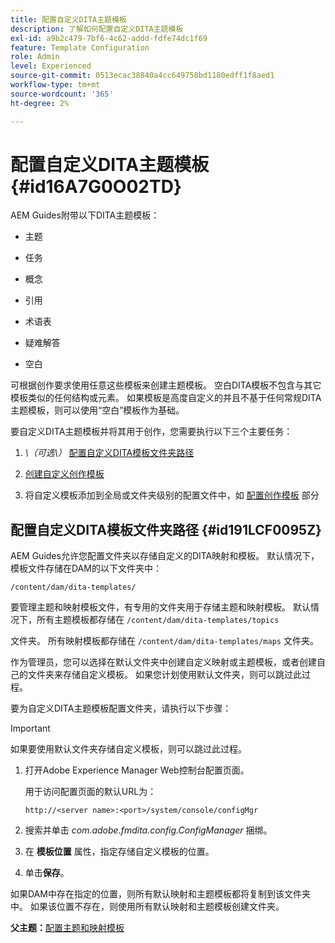 ```yaml
---
title: 配置自定义DITA主题模板
description: 了解如何配置自定义DITA主题模板
exl-id: a9b2c479-7bf6-4c62-addd-fdfe74dc1f69
feature: Template Configuration
role: Admin
level: Experienced
source-git-commit: 0513ecac38840a4cc649758bd1180edff1f8aed1
workflow-type: tm+mt
source-wordcount: '365'
ht-degree: 2%

---
```


# 配置自定义DITA主题模板 {#id16A7G0O02TD}

AEM Guides附带以下DITA主题模板：

- 主题

- 任务

- 概念

- 引用

- 术语表

- 疑难解答

- 空白


可根据创作要求使用任意这些模板来创建主题模板。 空白DITA模板不包含与其它模板类似的任何结构或元素。 如果模板是高度自定义的并且不基于任何常规DITA主题模板，则可以使用“空白”模板作为基础。

要自定义DITA主题模板并将其用于创作，您需要执行以下三个主要任务：

1. *\（可选\）* [配置自定义DITA模板文件夹路径](#id191LCF0095Z)

1. [创建自定义创作模板](conf-folder-level.md#id1917D0EG0HJ)

1. 将自定义模板添加到全局或文件夹级别的配置文件中，如 [配置创作模板](conf-folder-level.md#id1889D0IL0Y4) 部分


## 配置自定义DITA模板文件夹路径 {#id191LCF0095Z}

AEM Guides允许您配置文件夹以存储自定义的DITA映射和模板。 默认情况下，模板文件存储在DAM的以下文件夹中：

`/content/dam/dita-templates/`

要管理主题和映射模板文件，有专用的文件夹用于存储主题和映射模板。 默认情况下，所有主题模板都存储在 `/content/dam/dita-templates/topics`

文件夹。 所有映射模板都存储在 `/content/dam/dita-templates/maps` 文件夹。

作为管理员，您可以选择在默认文件夹中创建自定义映射或主题模板，或者创建自己的文件夹来存储自定义模板。 如果您计划使用默认文件夹，则可以跳过此过程。

要为自定义DITA主题模板配置文件夹，请执行以下步骤：

>[!IMPORTANT]
>
> 如果要使用默认文件夹存储自定义模板，则可以跳过此过程。

1. 打开Adobe Experience Manager Web控制台配置页面。

   用于访问配置页面的默认URL为：

   ```http
   http://<server name>:<port>/system/console/configMgr
   ```

1. 搜索并单击 *com.adobe.fmdita.config.ConfigManager* 捆绑。

1. 在 **模板位置** 属性，指定存储自定义模板的位置。

1. 单击&#x200B;**保存**。


如果DAM中存在指定的位置，则所有默认映射和主题模板都将复制到该文件夹中。 如果该位置不存在，则使用所有默认映射和主题模板创建文件夹。

**父主题：**[&#x200B;配置主题和映射模板](conf-template-tags.md)
